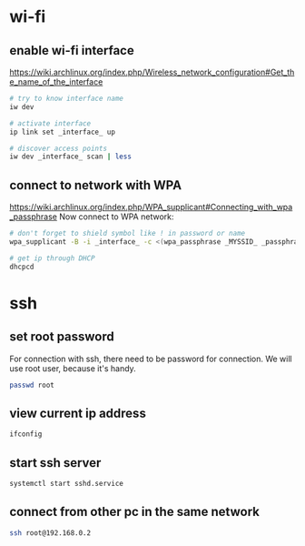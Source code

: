 # wi-fi

## enable wi-fi interface
https://wiki.archlinux.org/index.php/Wireless_network_configuration#Get_the_name_of_the_interface

```bash
# try to know interface name
iw dev

# activate interface
ip link set _interface_ up

# discover access points
iw dev _interface_ scan | less
```

## connect to network with WPA
https://wiki.archlinux.org/index.php/WPA_supplicant#Connecting_with_wpa_passphrase
Now connect to WPA network:
```bash
# don't forget to shield symbol like ! in password or name
wpa_supplicant -B -i _interface_ -c <(wpa_passphrase _MYSSID_ _passphrase_)

# get ip through DHCP
dhcpcd
```

# ssh

## set root password

For connection with ssh, there need to be password for connection. We will use root user, because it's handy.
```bash
passwd root
```

## view current ip address
```bash
ifconfig
```

## start ssh server

```bash
systemctl start sshd.service
```

## connect from other pc in the same network
```bash
ssh root@192.168.0.2
```